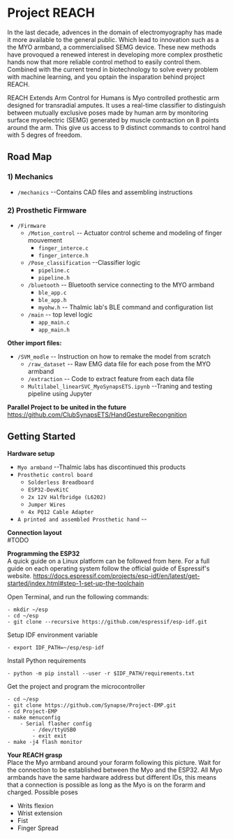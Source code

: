 # Project REACH

In the last decade, advences in the domain of electromyography has made it more available to the general public. Which lead to innovation such as a the MYO armband, a commercialised SEMG device. 
These new methods have provoqued a renewed interest in developing more complex prosthetic hands now that more reliable control method to easily control them. Combined with the current trend in biotechnology to solve every problem with machine learning, and you optain the insparation behind project REACH.  

REACH Extends Arm Control for Humans is Myo controlled prothestic arm designed for transradial amputes. It uses a real-time classifier to distinguish between mutually exclusive poses made by human arm by monitoring surface myoelectric (SEMG) generated by muscle contraction on 8 points around the arm. This give us access to 9 distinct commands to control hand with 5 degres of freedom.

## Road Map
### 1) Mechanics
- `/mechanics`        --Contains CAD files and assembling instructions
### 2) Prosthetic Firmware
- `/Firmware`
   - `/Motion_control`     -- Actuator control scheme and modeling of finger mouvement
       - `finger_interce.c`  
       - `finger_interce.h`   
   - `/Pose_classification` --Classifier logic 
       - `pipeline.c`
       - `pipeline.h`
   - `/bluetooth`        -- Bluetooth service connecting to the MYO armband
      - `ble_app.c`
      - `ble_app.h`
      - `myohw.h`             -- Thalmic lab's BLE command and configuration list
   - `/main`             -- top level logic 
      - `app_main.c`
      - `app_main.h`

**Other import files:**
- `/SVM_modle`         -- Instruction on how to remake the model from scratch
   - `/raw_dataset`        -- Raw EMG data file for each pose from the MYO armband
   - `/extraction`         -- Code to extract feature from each data file
   - `Multilabel_linearSVC_MyoSynapsETS.ipynb`   --Traning and testing pipeline using Jupyter

**Parallel Project to be united in the future**
https://github.com/ClubSynapsETS/HandGestureRecongnition


## Getting Started
**Hardware setup** <br>
- `Myo armband` --Thalmic labs has discontinued this products
- `Prosthetic control board`
    - `Solderless Breadboard`
    - `ESP32-DevKitC`
    - `2x 12V Halfbridge (L6202)`
    - `Jumper Wires`
    - `4x PQ12 Cable Adapter`
- `A printed and assembled Prosthetic hand` --

**Connection layout** <br>
#TODO

**Programming the ESP32** <br>
A quick guide on a Linux platform can be followed from here. For a full guide on each operating system follow the official guide of Espressif's website.
https://docs.espressif.com/projects/esp-idf/en/latest/get-started/index.html#step-1-set-up-the-toolchain


Open Terminal, and run the following commands: <dr>

    - mkdir ~/esp
    - cd ~/esp
    - git clone --recursive https://github.com/espressif/esp-idf.git

Setup IDF environment variable <dr>

    - export IDF_PATH=~/esp/esp-idf

Install Python requirements <dr>

    - python -m pip install --user -r $IDF_PATH/requirements.txt

Get the project and program the microcontroller <dr>

    - cd ~/esp
    - git clone https://github.com/Synapse/Project-EMP.git
    - cd Project-EMP
    - make menuconfig
        - Serial flasher config
            - /dev/ttyUSB0
            - exit exit
    - make -j4 flash monitor

**Your REACH grasp** <br>
Place the Myo armband around your forarm following this picture. 
Wait for the connection to be established between the Myo and the ESP32. All Myo armbands have the same hardware address but different IDs, this means that a connection is possible as long as the Myo is on the forarm and charged.
Possible poses
  * Writs flexion
  * Wrist extension
  * Fist
  * Finger Spread

 
